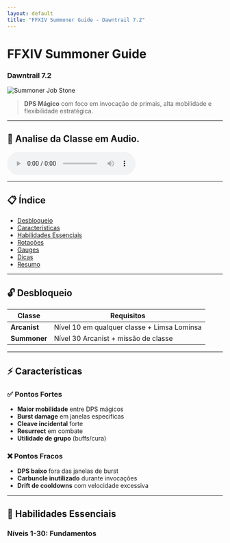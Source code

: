 ```yaml
---
layout: default
title: "FFXIV Summoner Guide - Dawntrail 7.2"
---
```


# FFXIV Summoner Guide 
### Dawntrail 7.2

![Summoner Job Stone](https://static.icy-veins.com/images/ffxiv/job-candy/summoner.png)  

> **DPS Mágico** com foco em invocação de primais, alta mobilidade e flexibilidade estratégica.

---

## 🎵 Analise da Classe em Audio.

<audio controls>
  <source src="https://github.com/meuphilim/Guai-Arcanist-FF14/raw/refs/heads/main/Summoner_em_FFXIV.mp3" type="audio/mpeg">
  Seu navegador não suporta a tag de áudio.
</audio>

---

## 📋 Índice
- [Desbloqueio](#-desbloqueio)
- [Características](#-características)
- [Habilidades Essenciais](#-habilidades-essenciais)
- [Rotações](#-rotações)
- [Gauges](#-sistema-de-gauges)
- [Dicas](#-dicas-essenciais)
- [Resumo](#-resumo)

---

## 🔓 Desbloqueio

| Classe       | Requisitos                                     |
|--------------|------------------------------------------------|
| **Arcanist** | Nível 10 em qualquer classe + Limsa Lominsa    |
| **Summoner** | Nível 30 Arcanist + missão de classe           |

---

## ⚡ Características

### ✅ Pontos Fortes
- **Maior mobilidade** entre DPS mágicos
- **Burst damage** em janelas específicas
- **Cleave incidental** forte
- **Resurrect** em combate
- **Utilidade de grupo** (buffs/cura)

### ❌ Pontos Fracos
- **DPS baixo** fora das janelas de burst
- **Carbuncle inutilizado** durante invocações
- **Drift de cooldowns** com velocidade excessiva

---

## 🎯 Habilidades Essenciais

### Níveis 1-30: Fundamentos
